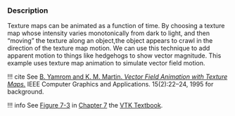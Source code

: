 ### Description
Texture maps can be animated as a function of time. By choosing a texture map whose intensity varies monotonically from dark to light, and then “moving” the texture along an object,the object appears to crawl in the direction of the texture map motion. We can use this technique to add apparent motion to things like hedgehogs to show vector magnitude. This example uses texture map animation to simulate vector field motion.

!!! cite
    See [B. Yamrom and K. M. Martin. *Vector Field Animation with Texture Maps.*](http://ieeexplore.ieee.org/abstract/document/365001/) IEEE Computer Graphics and Applications. 15(2):22–24, 1995 for background.

!!! info
    See [Figure 7-3](/VTKBook/07Chapter7/#Figure%207-3) in [Chapter 7](/VTKBook/07Chapter7) the [VTK Textbook](/VTKBook/01Chapter1/).
